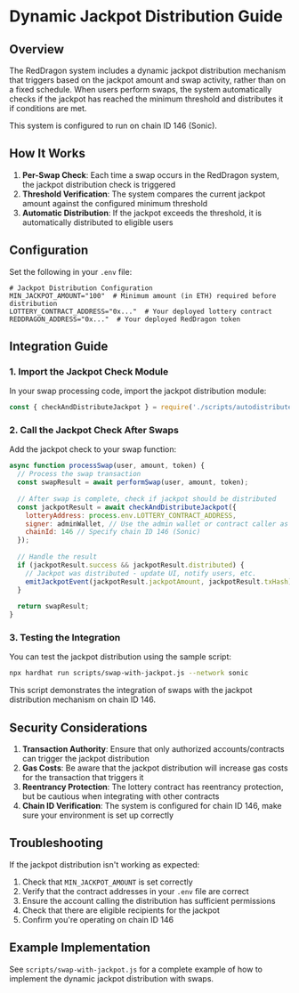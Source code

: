 # Dynamic Jackpot Distribution Guide

## Overview

The RedDragon system includes a dynamic jackpot distribution mechanism that triggers based on the jackpot amount and swap activity, rather than on a fixed schedule. When users perform swaps, the system automatically checks if the jackpot has reached the minimum threshold and distributes it if conditions are met.

This system is configured to run on chain ID 146 (Sonic).

## How It Works

1. **Per-Swap Check**: Each time a swap occurs in the RedDragon system, the jackpot distribution check is triggered
2. **Threshold Verification**: The system compares the current jackpot amount against the configured minimum threshold
3. **Automatic Distribution**: If the jackpot exceeds the threshold, it is automatically distributed to eligible users

## Configuration

Set the following in your `.env` file:

```
# Jackpot Distribution Configuration
MIN_JACKPOT_AMOUNT="100"  # Minimum amount (in ETH) required before distribution
LOTTERY_CONTRACT_ADDRESS="0x..."  # Your deployed lottery contract
REDDRAGON_ADDRESS="0x..."  # Your deployed RedDragon token
```

## Integration Guide

### 1. Import the Jackpot Check Module

In your swap processing code, import the jackpot distribution module:

```javascript
const { checkAndDistributeJackpot } = require('./scripts/autodistribute-jackpot');
```

### 2. Call the Jackpot Check After Swaps

Add the jackpot check to your swap function:

```javascript
async function processSwap(user, amount, token) {
  // Process the swap transaction
  const swapResult = await performSwap(user, amount, token);
  
  // After swap is complete, check if jackpot should be distributed
  const jackpotResult = await checkAndDistributeJackpot({
    lotteryAddress: process.env.LOTTERY_CONTRACT_ADDRESS,
    signer: adminWallet, // Use the admin wallet or contract caller as appropriate
    chainId: 146 // Specify chain ID 146 (Sonic)
  });
  
  // Handle the result
  if (jackpotResult.success && jackpotResult.distributed) {
    // Jackpot was distributed - update UI, notify users, etc.
    emitJackpotEvent(jackpotResult.jackpotAmount, jackpotResult.txHash);
  }
  
  return swapResult;
}
```

### 3. Testing the Integration

You can test the jackpot distribution using the sample script:

```bash
npx hardhat run scripts/swap-with-jackpot.js --network sonic
```

This script demonstrates the integration of swaps with the jackpot distribution mechanism on chain ID 146.

## Security Considerations

1. **Transaction Authority**: Ensure that only authorized accounts/contracts can trigger the jackpot distribution
2. **Gas Costs**: Be aware that the jackpot distribution will increase gas costs for the transaction that triggers it
3. **Reentrancy Protection**: The lottery contract has reentrancy protection, but be cautious when integrating with other contracts
4. **Chain ID Verification**: The system is configured for chain ID 146, make sure your environment is set up correctly

## Troubleshooting

If the jackpot distribution isn't working as expected:

1. Check that `MIN_JACKPOT_AMOUNT` is set correctly
2. Verify that the contract addresses in your `.env` file are correct
3. Ensure the account calling the distribution has sufficient permissions
4. Check that there are eligible recipients for the jackpot
5. Confirm you're operating on chain ID 146

## Example Implementation

See `scripts/swap-with-jackpot.js` for a complete example of how to implement the dynamic jackpot distribution with swaps. 